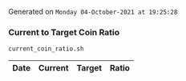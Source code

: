 Generated on `Monday 04-October-2021 at 19:25:28`

### Current to Target Coin Ratio
`current_coin_ratio.sh`

Date|Current|Target|Ratio
---|---|---|---
